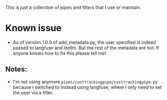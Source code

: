 This is just a collection of pipes and filters that I use or maintain.

# Known issue
* As of version 1.0.0 of add_metadata.py, the user specified is indeed passed to langfuse and litellm. But the rest of the metadata are not. If anyone knows how to fix this please tell me!

## Notes:
- I'm not using anymore `pipes/costtrackingpipe/costtrackingpipe.py` because I switched to instead using langfuse, where I only need to set the user via a filter.
